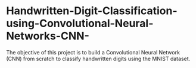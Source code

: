 # Handwritten-Digit-Classification-using-Convolutional-Neural-Networks-CNN-
The objective of this project is to build a Convolutional Neural Network (CNN)  from scratch to classify handwritten digits using the MNIST dataset.
